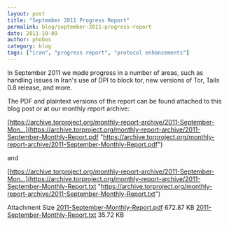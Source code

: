```yaml
---
layout: post
title: "September 2011 Progress Report"
permalink: blog/september-2011-progress-report
date: 2011-10-09
author: phobos
category: blog
tags: ["iran", "progress report", "protocol enhancements"]
---
```


In September 2011 we made progress in a number of areas, such as handling issues in Iran's use of DPI to block tor, new versions of Tor, Tails 0.8 release, and more.

The PDF and plaintext versions of the report can be found attached to this blog post or at our monthly report archive:

[https://archive.torproject.org/monthly-report-archive/2011-September-Mon...](https://archive.torproject.org/monthly-report-archive/2011-September-Monthly-Report.pdf "https://archive.torproject.org/monthly-report-archive/2011-September-Monthly-Report.pdf")

and

[https://archive.torproject.org/monthly-report-archive/2011-September-Mon...](https://archive.torproject.org/monthly-report-archive/2011-September-Monthly-Report.txt "https://archive.torproject.org/monthly-report-archive/2011-September-Monthly-Report.txt")

<thead><tr>
<th>Attachment</th>
<th>Size</th> </tr></thead><tbody>
 <tr class="odd">
<td><a href="https://blog.torproject.org/files/2011-September-Monthly-Report.pdf">2011-September-Monthly-Report.pdf</a></td>
<td>672.87 KB</td> </tr>
 <tr class="even">
<td><a href="https://blog.torproject.org/files/2011-September-Monthly-Report.txt">2011-September-Monthly-Report.txt</a></td>
<td>35.72 KB</td> </tr>
</tbody>

